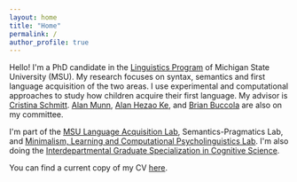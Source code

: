 ```yaml
---
layout: home
title: "Home"
permalink: /
author_profile: true
---
```


<style>
  .author__avatar,
  .author__avatar img{
    width: 180px !important;
    height: 140px !important;
    max-width: none !important;
  }
</style>

Hello! I'm a PhD candidate in the [Linguistics Program](https://lilac.msu.edu/linguistics/) of Michigan State University (MSU). My research focuses on syntax, semantics and first language acquisition of the two areas. I use experimental and computational approaches to study how children acquire their first language. My advisor is [Cristina Schmitt](https://people.cal.msu.edu/schmit12/). [Alan Munn](https://amunn.github.io/), [Alan Hezao Ke](https://hezaoke.weebly.com/), and [Brian Buccola](https://brianbuccola.com/) are also on my committee. 

I'm part of the [MSU Language Acquisition Lab](https://www.msuacquisition.org/index.html), Semantics-Pragmatics Lab, and [Minimalism, Learning and 
Computational Psycholinguistics Lab](https://sites.google.com/view/mlclab). I'm also doing the [Interdepartmental Graduate Specialization in Cognitive Science](https://cogsci.msu.edu/graduate.html). 

You can find a current copy of my CV [here](http://jingyingx.github.io/jingyingxu-cv_sept_2025.pdf).



